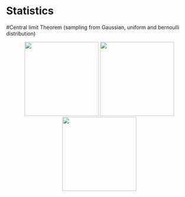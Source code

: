 # Statistics

#Central limit Theorem (sampling from Gaussian, uniform and bernoulli distribution)
<p align="center">
<img src="https://user-images.githubusercontent.com/89365465/131362614-3e25cbec-cc39-4d33-bb33-28f1718262b9.png" width="200" height="200"/>
<img src="https://user-images.githubusercontent.com/89365465/131362631-37ff5ef6-f045-4f5c-9c21-d0203bd8453e.png" width="200" height="200"/>
<img src="https://user-images.githubusercontent.com/89365465/131362595-9dd6911f-bc0f-48e8-b80b-ebee2c763914.png" width="200" height="200"/>
</p>
